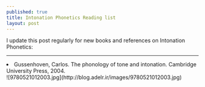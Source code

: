 ```yaml
---
published: true
title: Intonation Phonetics Reading list
layout: post
---
```

I update this post regularly for new books and references on  Intonation Phonetics:

--------

<li>Gussenhoven, Carlos. The phonology of tone and intonation. Cambridge University Press, 2004.</li>
![9780521012003.jpg](http://blog.adelr.ir/images/9780521012003.jpg)
